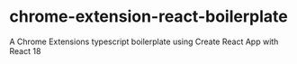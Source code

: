 # chrome-extension-react-boilerplate
A Chrome Extensions typescript boilerplate using Create React App with React 18
